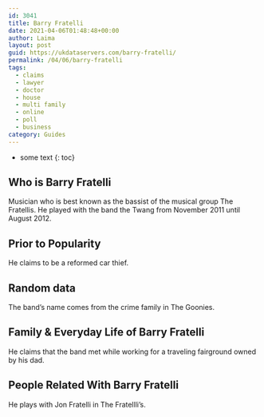 ```yaml
---
id: 3041
title: Barry Fratelli
date: 2021-04-06T01:48:48+00:00
author: Laima
layout: post
guid: https://ukdataservers.com/barry-fratelli/
permalink: /04/06/barry-fratelli
tags:
  - claims
  - lawyer
  - doctor
  - house
  - multi family
  - online
  - poll
  - business
category: Guides
---
```


* some text
{: toc}


## Who is Barry Fratelli
                  
                  
                  
Musician who is best known as the bassist of the musical group The Fratellis. He played with the band the Twang from November 2011 until August 2012. 
                  
              
            
              
            
                
                
                
## Prior to Popularity
                  
                  
                  
He claims to be a reformed car thief. 
                  
              
            
              
            
                
                
                
## Random data
                  
                  
                  
The band&#8217;s name comes from the crime family in The Goonies. 
                  
              
            
              
            
                
                
                
## Family & Everyday Life of Barry Fratelli
                  
                  
                  
He claims that the band met while working for a traveling fairground owned by his dad. 
                  
              
            
              
            
                
                
                
## People Related With Barry Fratelli
                  
                  
                  
He plays with Jon Fratelli in The Fratellli&#8217;s. 
                  
              
            
              
            
                
              
            
              
              
            
            
              
            
          
          
          